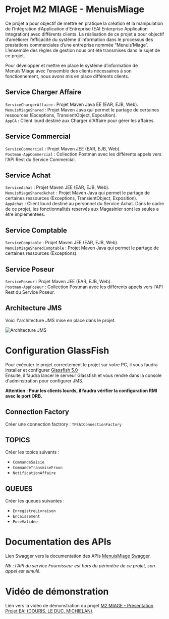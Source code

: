 # Projet M2 MIAGE - MenuisMiage

Ce projet a pour objectif de mettre en pratique la création et la manipulation de l’Intégration d’Application d’Entreprise (EAI Enterprise
Application Integration) avec différents clients. La réalisation de ce projet a pour objectif d’améliorer l’efficacité du système d’information dans le processus des prestations commerciales d’une entreprise nommée “Menuis’Miage”. L’ensemble des règles de gestion nous ont été transmises dans le sujet de ce projet.

Pour développer et mettre en place le système d’information de Menuis’Miage avec l’ensemble des clients nécessaires à
son fonctionnement, nous avons mis en place différents clients.

## Service Charger Affaire
`ServiceChargerAffaire` : Projet Maven Java EE (EAR, EJB, Web).  
`MenuisMiageShared` : Projet Maven Java qui permet le partage de certaines ressources (Exceptions, TransientObject, Exposition).  
`AppCA` : Client lourd destiné aux Charger d'Affaire pour gérer les affaires.  

## Service Commercial
`ServiceCommercial` : Projet Maven JEE (EAR, EJB, Web).    
`Postman-AppCommercial` : Collection Postman avec les différents appels vers l'API Rest du Service Commercial.  

## Service Achat
`ServiceAchat` : Projet Maven JEE (EAR, EJB, Web).  
`MenuisMiageSharedAchat` : Projet Maven Java qui permet le partage de certaines ressources (Exceptions, TransientObject, Exposition).  
`AppAchat` : Client lourd destiné au personnel du Service Achat. Dans le cadre de ce projet, les fonctionnalités reservés aux Magasinier sont les seules a être implémentées.  

## Service Comptable
`ServiceComptable` : Projet Maven JEE (EAR, EJB, Web).  
`MenuisMiageSharedComptable` : Projet Maven Java qui permet le partage de certaines ressources (Exceptions).  

## Service Poseur
`ServicePoseur` : Projet Maven JEE (EAR, EJB, Web).  
`Postman-AppPoseur` : Collection Postman avec les différents appels vers l'API Rest du Service Poseur.  

## Architecture JMS

Voici l'architecture JMS mise en place dans le projet.

![Architecture JMS](https://user-images.githubusercontent.com/48246043/144722684-9f530616-d95f-48cb-a079-b01ed2b8967c.png)
 
# Configuration GlassFish

Pour exécuter le projet correctement le projet sur votre PC, il vous faudra installer et configurer [Glassfish 5.0](https://javaee.github.io/glassfish/download)  
Ensuite, il faudra lancer le serveur Glassfish et vous rendre dans la console d'adminstration pour configurer JMS.

__Attention : Pour les clients lourds, il faudra vérifier la configuration RMI avec le port ORB.__  

## Connection Factory

Créer une connection factrory : `TPEAIConnectionFactory`

## TOPICS

Créer les topics suivants :
- `CommandeSaisie`
- `CommandeTransmiseFroun`
- `NotificationAffaire`

## QUEUES

Créer les queues suivantes :
- `EnregistreLivraison`
- `Encaissement`
- `PoseValidee`

# Documentation des APIs

Lien Swagger vers la documentation des APIs [MenuisMiage Swagger](https://app.swaggerhub.com/apis-docs/christian.michielan/MenuisMiage/1.0.0#/).  

*Nb : l'API du service Fournisseur est hors du périmètre de ce projet, son appel est simulé.*

# Vidéo de démonstration 

Lien vers la vidéo de démonstration du projet [M2 MIAGE - Présentation Projet EAI (DOURIS, LE DUC, MICHIELAN)](https://youtu.be/uWLXRlqMvjI).  

